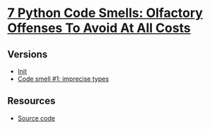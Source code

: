 # [7 Python Code Smells: Olfactory Offenses To Avoid At All Costs](https://www.youtube.com/watch?v=LrtnLEkOwFE&t=87s)


## Versions

- [Init](https://github.com/EstephaniaCalvoC/clean_code/commit/8ba53dc6787f541213c7d8629e0d725777886577)
- [Code smell #1: imprecise types]()


## Resources

- [Source code](https://github.com/ArjanCodes/2021-code-smells)